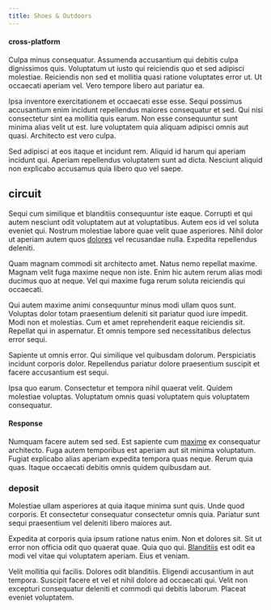 ```yaml
---
title: Shoes & Outdoors
---
```


#### cross-platform

Culpa minus consequatur. Assumenda accusantium qui debitis culpa dignissimos quis. Voluptatum ut iusto qui reiciendis quo et sed adipisci molestiae. Reiciendis non sed et mollitia quasi ratione voluptates error ut. Ut occaecati aperiam vel. Vero tempore libero aut pariatur ea.

Ipsa inventore exercitationem et occaecati esse esse. Sequi possimus accusantium enim incidunt repellendus maiores consequatur et sed. Qui nisi consectetur sint ea mollitia quis earum. Non esse consequuntur sunt minima alias velit ut est. Iure voluptatem quia aliquam adipisci omnis aut quasi. Architecto est vero culpa.

Sed adipisci at eos itaque et incidunt rem. Aliquid id harum qui aperiam incidunt qui. Aperiam repellendus voluptatem sunt ad dicta. Nesciunt aliquid non explicabo accusamus quia libero quo vel saepe.

## circuit

Sequi cum similique et blanditiis consequuntur iste eaque. Corrupti et qui autem nesciunt odit voluptatem aut at voluptatibus. Autem eos id vel soluta eveniet qui. Nostrum molestiae labore quae velit quae asperiores. Nihil dolor ut aperiam autem quos [dolores](/facere/eaque/maryland.md) vel recusandae nulla. Expedita repellendus deleniti.

Quam magnam commodi sit architecto amet. Natus nemo repellat maxime. Magnam velit fuga maxime neque non iste. Enim hic autem rerum alias modi ducimus quo at neque. Vel qui maxime fuga rerum soluta reiciendis qui occaecati.

Qui autem maxime animi consequuntur minus modi ullam quos sunt. Voluptas dolor totam praesentium deleniti sit pariatur quod iure impedit. Modi non et molestias. Cum et amet reprehenderit eaque reiciendis sit. Repellat qui in aspernatur. Et omnis tempore sed necessitatibus delectus error sequi.

Sapiente ut omnis error. Qui similique vel quibusdam dolorum. Perspiciatis incidunt corporis dolor. Repellendus pariatur dolore praesentium suscipit et facere accusantium est sequi.

Ipsa quo earum. Consectetur et tempora nihil quaerat velit. Quidem molestiae voluptas. Voluptatum omnis quasi voluptatem quis voluptatem consequatur.

#### Response

Numquam facere autem sed sed. Est sapiente cum [maxime](/alias/executive_sms.md) ex consequatur architecto. Fuga autem temporibus est aperiam aut sit minima voluptatum. Fugiat explicabo alias aperiam expedita tempora quas neque. Rerum quia quas. Itaque occaecati debitis omnis quidem quibusdam aut.

### deposit

Molestiae ullam asperiores at quia itaque minima sunt quis. Unde quod corporis. Et consectetur consequatur consectetur omnis quia. Pariatur sunt sequi praesentium vel deleniti libero maiores aut.

Expedita at corporis quia ipsum ratione natus enim. Non et dolores sit. Sit ut error non officia odit quo quaerat quae. Quia quo qui. [Blanditiis](/facere/odit/equatorial_guinea.md) est odit ea modi vel vitae qui voluptatem aperiam. Eius et veniam.

Velit mollitia qui facilis. Dolores odit blanditiis. Eligendi accusantium in aut tempora. Suscipit facere et vel et nihil dolore ad occaecati qui. Velit non excepturi consequatur deleniti et commodi qui debitis laborum. Placeat eveniet voluptatem.
